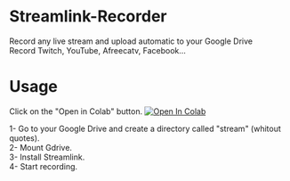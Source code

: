 # Streamlink-Recorder
Record any live stream and upload automatic to your Google Drive <br />
Record Twitch, YouTube, Afreecatv, Facebook...

# Usage
Click on the "Open in Colab" button.
<a href="https://colab.research.google.com/github/limontec/Streamlink-Recorder/blob/master/Streamlink_Recorder.ipynb" target="_parent\"><img src="https://colab.research.google.com/assets/colab-badge.svg" alt="Open In Colab"/></a>

1- Go to your Google Drive and create a directory called "stream" (whitout quotes).<br />
2- Mount Gdrive.<br />
3- Install Streamlink.<br />
4- Start recording.
